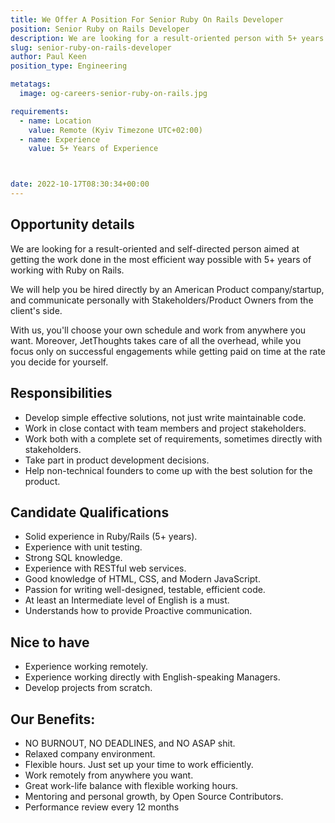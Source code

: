 ```yaml
---
title: We Offer A Position For Senior Ruby On Rails Developer
position: Senior Ruby on Rails Developer
description: We are looking for a result-oriented person with 5+ years of experience with Ruby on Rails. You can choose your schedule and work from anywhere you want
slug: senior-ruby-on-rails-developer
author: Paul Keen
position_type: Engineering

metatags:
  image: og-careers-senior-ruby-on-rails.jpg

requirements:
  - name: Location
    value: Remote (Kyiv Timezone UTC+02:00)
  - name: Experience
    value: 5+ Years of Experience



date: 2022-10-17T08:30:34+00:00
---
```


Opportunity details
-------------------

We are looking for a result-oriented and self-directed person aimed at getting the work done in the most efficient way possible with 5+ years of working with Ruby on Rails.

We will help you be hired directly by an American Product company/startup, and communicate personally with Stakeholders/Product Owners from the client's side.

With us, you'll choose your own schedule and work from anywhere you want. Moreover, JetThoughts takes care of all the overhead, while you focus only on successful engagements while getting paid on time at the rate you decide for yourself.

Responsibilities
-----------------

- Develop simple effective solutions, not just write maintainable code.
- Work in close contact with team members and project stakeholders.
- Work both with a complete set of requirements, sometimes directly with stakeholders.
- Take part in product development decisions.
- Help non-technical founders to come up with the best solution for the product.

Candidate Qualifications
------------------------

- Solid experience in Ruby/Rails (5+ years).
- Experience with unit testing.
- Strong SQL knowledge.
- Experience with RESTful web services.
- Good knowledge of HTML, CSS, and Modern JavaScript.
- Passion for writing well-designed, testable, efficient code.
- At least an Intermediate level of English is a must.
- Understands how to provide Proactive communication.

Nice to have
-------------

- Experience working remotely.
- Experience working directly with English-speaking Managers.
- Develop projects from scratch.

**Our Benefits:**
-----------------

- NO BURNOUT, NO DEADLINES, and NO ASAP shit.
- Relaxed company environment.
- Flexible hours. Just set up your time to work efficiently.
- Work remotely from anywhere you want.
- Great work-life balance with flexible working hours.
- Mentoring and personal growth, by Open Source Contributors.
- Performance review every 12 months
